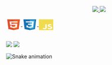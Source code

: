## 
<div align="center">
  <a href="https://github.com/DeyvisonR">
  <img height="180em" src="https://github-readme-stats.vercel.app/api?username=DeyvisonR&show_icons=true&theme=dark&include_all_commits=true&count_private=true"/>
  <img height="180em" src="https://github-readme-stats.vercel.app/api/top-langs/?username=DeyvisonR&layout=compact&langs_count=7&theme=dark"/>
</div>
<div style="display: inline_block"><br>
  <img align="center" height="30px" width="40px" src="https://raw.githubusercontent.com/devicons/devicon/master/icons/html5/html5-original.svg">
  <img align="center" height="30px" width="40px" src="https://raw.githubusercontent.com/devicons/devicon/master/icons/css3/css3-original.svg">
  <img align="center" height="30px" width="40px" src="https://raw.githubusercontent.com/devicons/devicon/master/icons/javascript/javascript-plain.svg">
</div>

##
<div>
<a href = "mailto:deyvisondosreis17@gmail.com"><img src="https://img.shields.io/badge/-Gmail-%23333?style=for-the-badge&logo=gmail&logoColor=white" target="_blank"></a>
  <a href="https://www.linkedin.com/in/deyvison-reis" target="_blank"><img src="https://img.shields.io/badge/-LinkedIn-%230077B5?style=for-the-badge&logo=linkedin&logoColor=white" target="_blank"></a> 
  
  ![Snake animation](https://github.com/DeyvisonR/DeyvisonR/blob/output/github-contribution-grid-snake.svg)
  
</div>
